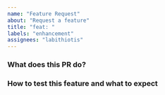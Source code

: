 ```yaml
---
name: "Feature Request"
about: "Request a feature"
title: "feat: "
labels: "enhancement"
assignees: "labithiotis"
---
```


### What does this PR do?

<!-- A simple technical explanation would be very helpful usually 😊 -->

### How to test this feature and what to expect

<!--
Please describe what steps to take and what to expect in order to test this feature.
-->